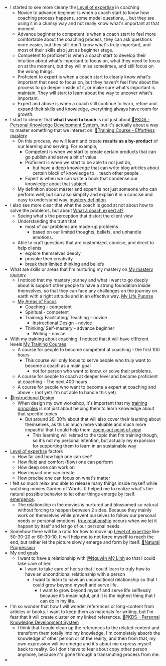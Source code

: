- I started to see more clearly the [Level of expertise](<Level of expertise.md>) in coaching
    - Novice to advance beginner is when a coach start to know how coaching process happens, some model questions,... but they are using it in a clumsy way and not really know what's important at that moment
    - Advance beginner to competent is when a coach start to feel more comfortable about the coaching process, they can ask questions more easier, but they still don't know what's truly important, and most of their skills also just as beginner stage.
    - Competent to proficient is when a coach start to develop their intuition about what's important to focus on, what they need to focus on at the moment, but they will miss sometimes, and still focus on the wrong things.
    - Proficient to expert is when a coach start to clearly know what's important that need to focus on, but they haven't feel flow about the process to go deeper inside of it, or make sure what's important is maintain. They will start to learn about the way to uncover what's important.
    - Expert and above is when a coach still continue to learn, refine and expand their skills and knowledge, everything always have room for growth.
- I start to clearer that __what I want to teach__ is not just about [🌱PKDS - Personal Knowledge Development System](<🌱PKDS - Personal Knowledge Development System.md>), but it's actually about a way to master something that we interest on. [🌱Training Course - Effortless mastery](<🌱Training Course - Effortless mastery.md>)
    - On this process, we will learn and create __results as a by-product__ of our learning and serving. For example,
        - Competent is when we start to create certain products that can go publish and serve a bit of value
        - Proficient is when we start to be able to not just do, 
            - but have a deep knowledge that can write blog articles about certain block of knowledge to__ teach other people__
        - Expert is when we can write a book that condense our knowledge about that subject.
    - My definition about master and expert is not just someone who can perform well, but can also simplify and explain it in a concise and easy to understand way. [mastery definiton](<mastery definiton.md>)
- I also see more clear that what the coach is good at not about how to solve the problems, but about [What a coach expert at?](<What a coach expert at?.md>)
    - Seeing what's the perception that distort the client view
    - Understanding the truth that 
        - most of our problems are made-up problems 
            - based on our limited thoughts, beliefs, and unhandle emotions.
    - Able to craft questions that are customized, concise, and direct to help clients 
        - explore themselves deeply
        - provoke their creativity 
        - break their limited thinking and beliefs
- What are skills or areas that I'm nurturing my mastery on [My mastery journey](<My mastery journey.md>)
    - I noticed that my mastery journey and what I want to go deeply about is support other people to have a strong foundation inside themselves, so that they can face any challenges on the journey on earth with a right attitude and in an effective way. [My Life Pupose](<My Life Pupose.md>)
    - [My Areas of Focus](<My Areas of Focus.md>)
        - Coaching - competent
        - Spiritual - competent
        - Training/ Facilitating/ Teaching - novice
            - Instructional Design - novice
        - Thinking/ Self-mastery - advance beginner
            - Writing - novice
- With my training about coaching, I noticed that it will have different levels [My Training Courses](<My Training Courses.md>)
    - A course for people to become competent at coaching - the first 100 hours
        - This course will only focus to serve people who truly want to become a coach as a main goal
            - not for person who want to know, or solve their problems. 
    - A course for people to coach at deeper level and become proficient at coaching - The next 400 hours
    - A course for people who want to become a expert at coaching and above - (not yet/ I'm not able to handle this yet)
- [🌱Instructional Design](<🌱Instructional Design.md>)
    - When design my own workshop, it's important that my [training principles](<training principles.md>) is not just about helping them to learn knowledge about that specific topics
        - But around 20-30% about that will also cover their learning about themselves, as this is much more valuable and much more impactful that I could help them. [zoom-out point of view](<zoom-out point of view.md>)
            - This learning will related to the topic that I'm training though, so it's not my personal intention, but actually my expansion for supporting them to learn in an sustainable way
- [Level of expertise](<Level of expertise.md>) factors
    - How far and how high one can see? 
    - How fluid and comfort (flow) one can perform
    - How deep one can work on
    - How impact one can create
    - How precise one can focus on what's matter
- I felt so much relax and able to release many things inside myself while watching movies Garden of Words. It helped me to realize what's the natural possible behavior to let other things emerge by itself. [emergence](<emergence.md>).
    - The relationship in the movies is nurtured and blossomed so natural without forcing to happen between 2 sides. Because they mainly work on themselves while prevent ourselves to follow our personal needs or personal emotions. [true relationship](<true relationship.md>) occurs when we let it happen by itself and let go of our personal needs. 
- Somehow there will be a ratio for how to move up [Level of expertise](<Level of expertise.md>) like 50-30-20 or 60-30-10. It will help me to not force myself to reach the end, but rather let the picture slowly emerge and form by itself. [🌱Natural Progression](<🌱Natural Progression.md>)
- [My end goals](<My end goals.md>)
    - I want to have a relationship with [@Nguyễn Mỹ Linh](<@Nguyễn Mỹ Linh.md>) so that I could take care of her.
        - I want to take care of her so that I could learn to truly how to have an unconditional relationship with a person
            - I want to learn to have an unconditional relationship so that I could grow beyond myself and serve life.
                - I want to grow beyond myself and serve life selflessly because it’s meaningful, and it is the highest thing that I can do in my life.
- I'm so wonder that how I will wonder references or long-content from articles or books. I want to keep them as materials for writing, but I'm fear that it will create cluster on my linked references. [🌱PKDS - Personal Knowledge Development System](<🌱PKDS - Personal Knowledge Development System.md>)
    - I think that I could clean up the references to the related content and transform them totally into my knowledge, I'm completely absorb the knowledge of other person or of the reality, and then from that, my own expression will be emerge and it's about me express myself back to reality. So I don't have to fear about copy other person anymore, because it's gone through a transmuting process from me.
- 

